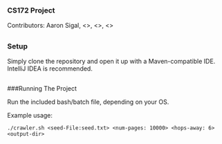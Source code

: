 ### CS172 Project

Contributors: Aaron Sigal, <>, <>, <>

##

### Setup

Simply clone the repository and open it up with a Maven-compatible IDE. IntelliJ IDEA is recommended.

##

###Running The Project

Run the included bash/batch file, depending on your OS.

Example usage:

`./crawler.sh <seed-File:seed.txt> <num-pages: 10000> <hops-away: 6> <output-dir>`
